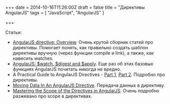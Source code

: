 +++
date = 2014-10-16T11:26:00Z
draft = false
title = "Директивы AngularJS"
tags = [ "JavaScript", "AngularJS" ]

+++

Статьи:

* [AngularJS directive: Overview](http://statelessprime.blogspot.ru/2013/04/angularjs-directive-overview.html). Очень крутой сборник статей про директивы. Помогает понять, как правильно создать шаблон директивы вручную (через функции compile и link), а также, как навесить watches.
* [AngularJS: $watch, $digest and $apply](http://www.benlesh.com/2013/08/angularjs-watch-digest-and-apply-oh-my.html). Еще раз об этих базовых функциях AngularJS почитать никогда не вредно.
* A Practical Guide to AngularJS Directives - [Part 1](http://www.sitepoint.com/practical-guide-angularjs-directives/), [Part 2](http://www.sitepoint.com/practical-guide-angularjs-directives-part-two/). Подробно про директивы.
* [Moving Data In An AngularJS Directive](http://odetocode.com/blogs/scott/archive/2013/09/11/moving-data-in-an-angularjs-directive.aspx). Передача данных в директиву.
* [Mastering the Scope of the Directives in AngularJS](http://www.undefinednull.com/2014/02/11/mastering-the-scope-of-a-directive-in-angularjs/). Очень подробно разжевано про scope в директивах.
